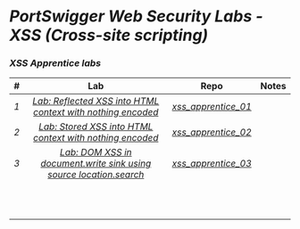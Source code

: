 # *PortSwigger Web Security Labs - XSS (Cross-site scripting)*

### *XSS Apprentice labs*


| #  | Lab  | Repo  | Notes  |
|:-:|:-:|:-:|:-:|
| *1* | *[Lab: Reflected XSS into HTML context with nothing encoded](https://portswigger.net/web-security/cross-site-scripting/reflected/lab-html-context-nothing-encoded)* | *[xss_apprentice_01](https://github.com/vineetpandey/PortSwigger-Web-Security-Labs/blob/master/Cross-site%20scripting%20(XSS)/APPRENTICE/Reflected%20XSS%20into%20HTML%20context%20with%20nothing%20encoded/xss_apprentice_01.py)*  |   |
| *2* | *[Lab: Stored XSS into HTML context with nothing encoded](https://portswigger.net/web-security/cross-site-scripting/stored/lab-html-context-nothing-encoded)*  | *[xss_apprentice_02](https://github.com/vineetpandey/PortSwigger-Web-Security-Labs/blob/master/Cross-site%20scripting%20(XSS)/APPRENTICE/Stored%20XSS%20into%20HTML%20context%20with%20nothing%20encoded/xss_apprentice_02.py)*  |   |
| *3* | *[Lab: DOM XSS in document.write sink using source location.search](https://portswigger.net/web-security/cross-site-scripting/dom-based/lab-document-write-sink)*  | *[xss_apprentice_03](https://github.com/vineetpandey/PortSwigger-Web-Security-Labs/blob/master/Cross-site%20scripting%20(XSS)/APPRENTICE/DOM%20XSS%20in%20document.write%20sink%20using%20source%20location.search/xss_apprentice_03.py)*  |   |
|   |   |   |   |
|   |   |   |   |
|   |   |   |   |
|   |   |   |   |
|   |   |   |   |
|   |   |   |   |
|   |   |   |   |
|   |   |   |   |
|   |   |   |   |
|   |   |   |   |
|   |   |   |   |